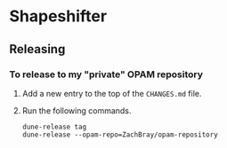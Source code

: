 # Shapeshifter

## Releasing

### To release to my "private" OPAM repository

1. Add a new entry to the top of the `CHANGES.md` file.

2. Run the following commands.

    ```
    dune-release tag
    dune-release --opam-repo=ZachBray/opam-repository
    ```
